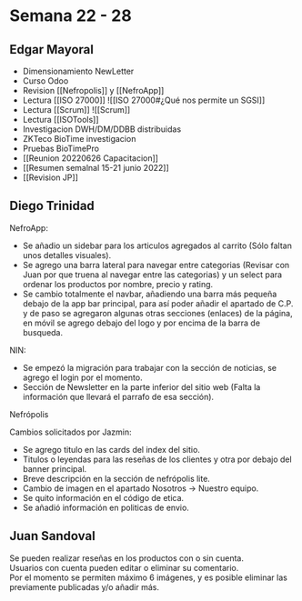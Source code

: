 # Semana 22 - 28  
## Edgar Mayoral
- Dimensionamiento NewLetter
- Curso Odoo
- Revision [[Nefropolis]] y [[NefroApp]]
- Lectura [[ISO 27000]] ![[ISO 27000#¿Qué nos permite un SGSI]]
- Lectura [[Scrum]] ![[Scrum]]
- Lectura [[ISOTools]]
- Investigacion DWH/DM/DDBB distribuidas
- ZKTeco BioTime investigacion
- Pruebas BioTimePro
- [[Reunion 20220626 Capacitacion]]
- [[Resumen semalnal 15-21 junio 2022]]
- [[Revision JP]]


## Diego Trinidad
  
NefroApp:  

-   Se añadio un sidebar para los articulos agregados al carrito (Sólo faltan unos detalles visuales).
-   Se agrego una barra lateral para navegar entre categorias (Revisar con Juan por que truena al navegar entre las categorias) y un select para ordenar los productos por nombre, precio y rating.
-   Se cambio totalmente el navbar, añadiendo una barra más pequeña debajo de la app bar principal, para así poder añadir el apartado de C.P. y de paso se agregaron algunas otras secciones (enlaces) de la página, en móvil se agrego debajo del logo y por encima de la barra de busqueda.

NIN:  

-   Se empezó la migración para trabajar con la sección de noticias, se agrego el login por el momento.
-   Sección de Newsletter en la parte inferior del sitio web (Falta la información que llevará el parrafo de esa sección).

Nefrópolis  
  
Cambios solicitados por Jazmin:  

-   Se agrego titulo en las cards del index del sitio.
-   Titulos o leyendas para las reseñas de los clientes y otra por debajo del banner principal.
-   Breve descripción en la sección de nefrópolis lite.
-   Cambio de imagen en el apartado Nosotros → Nuestro equipo.
-   Se quito información en el código de etica.
-   Se añadió información en politicas de envio.

## Juan Sandoval

Se pueden realizar reseñas en los productos con o sin cuenta.  
Usuarios con cuenta pueden editar o eliminar su comentario.  
Por el momento se permiten máximo 6 imágenes, y es posible eliminar las previamente publicadas y/o añadir más.